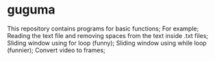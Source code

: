 # guguma
This repository contains programs for basic functions;
For example;
Reading the text file and removing spaces from the text inside .txt files;
Sliding window using for loop (funny);
Sliding window using while loop (funnier);
Convert video to frames;
